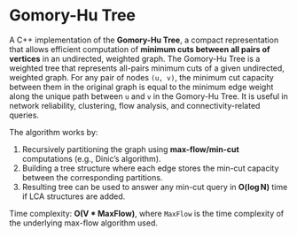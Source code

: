 # Gomory-Hu Tree

A C++ implementation of the **Gomory-Hu Tree**, a compact representation that allows efficient computation of **minimum cuts between all pairs of vertices** in an undirected, weighted graph.
The Gomory-Hu Tree is a weighted tree that represents all-pairs minimum cuts of a given undirected, weighted graph. For any pair of nodes `(u, v)`, the minimum cut capacity between them in the original graph is equal to the minimum edge weight along the unique path between `u` and `v` in the Gomory-Hu Tree.
It is useful in network reliability, clustering, flow analysis, and connectivity-related queries.

The algorithm works by:
1. Recursively partitioning the graph using **max-flow/min-cut** computations (e.g., Dinic’s algorithm).
2. Building a tree structure where each edge stores the min-cut capacity between the corresponding partitions.
3. Resulting tree can be used to answer any min-cut query in **O(log N)** time if LCA structures are added.

Time complexity: **O(V * MaxFlow)**, where `MaxFlow` is the time complexity of the underlying max-flow algorithm used.




